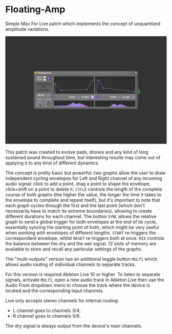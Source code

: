 # Floating-Amp
Simple Max For Live patch which implements the concept of unquantized amplitude variations.

![ScreenShot](screenshot.jpg)

This patch was created to evolve pads, drones and any kind of long sustained sound throughout time, but interesting results may come out of applying it to any kind of different dynamics.

The concept is pretty basic but powerful: two graphs allow the user to draw independent cycling envelopes for Left and Right channel of any incoming audio signal: click to add a point, drag a point to shape the envelope, click+shift on a point to delete it. `CYCLE` controls the length of the complete course of both graphs (the higher the value, the longer the time it takes to the envelope to complete and repeat itself), but it's important to note that each graph cycles through the first and the last point (which don't necessarily have to match its extreme boundaries), allowing to create different durations for each channel. The button `SYNC` allows the relative graph to send a global trigger for both envelopes at the end of its cycle, essentially syncing the starting point of both, which might be very useful when working with envelopes of different lengths. `START` re-triggers the correspondent envelope, whilst `RESET` re-triggers both at once. `MIX` controls the balance between the dry and the wet signal. 12 slots of memory are available to store and recall any particular settings of the graphs.


The "multi-outputs" version has an additional toggle button `MULTI` which allows audio routing of individual channels to separate tracks.

For this version is required Ableton Live 10 or higher.
To listen to separate signals, activate `MULTI`, open a new audio track in Ableton Live then use the Audio From dropdown menù to choose the track where the device is located and the corresponding input channels.

Live only accepts stereo channels for internal routing:
- L channel goes to channels 3/4;
- R channel goes to channels 5/6.

The dry signal is always output from the device's main channels.
